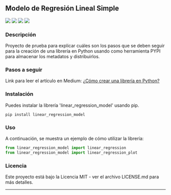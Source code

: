 ## **Modelo de Regresión Lineal Simple**

<img src="https://img.shields.io/badge/Python-14354C?style=for-the-badge&logo=python&logoColor=white">
<img src="https://img.shields.io/badge/jupyter-%23000000.svg?style=for-the-badge&logo=jupyter&logoColor=white">
<img src="https://img.shields.io/badge/Visual%20Studio%20Code-0078d7.svg?style=for-the-badge&logo=visual-studio-code&logoColor=white">
<a href="https://medium.com/@sebasurdanegui">
    <img src="https://img.shields.io/badge/Medium-12100E?style=for-the-badge&logo=medium&logoColor=white">
</a>

### **Descripción**
Proyecto de prueba para explicar cuáles son los pasos que se deben seguir para la creación de una librería en Python usando como herramienta PYPI para almacenar los metadatos y distribuirlos.

### **Pasos a seguir**
Link para leer el artículo en Medium: <a href="#">¿Cómo crear una librería en Python?</a>

### **Instalación**
Puedes instalar la librería 'linear_regression_model' usando pip.
```Power Shell
pip install linear_regression_model
```

### **Uso**
A continuación, se muestra un ejemplo de cómo utilizar la librería:
```python
from linear_regression_model import linear_regression
from linear_regression_model import linear_regression_plot
```

### **Licencia**
Este proyecto está bajo la Licencia MIT - ver el archivo LICENSE.md para más detalles.

---
